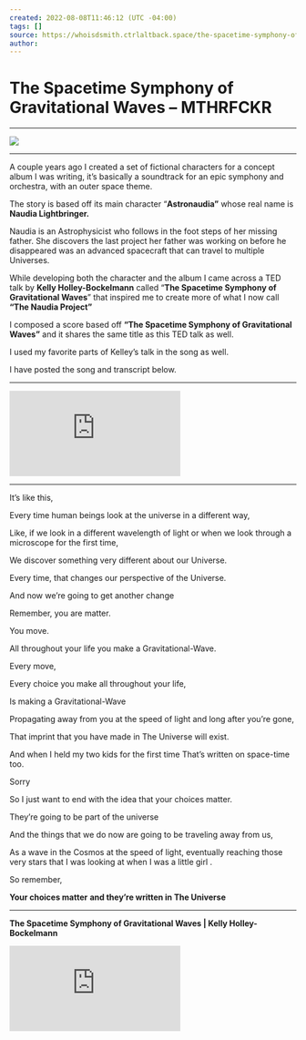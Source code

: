 ```yaml
---
created: 2022-08-08T11:46:12 (UTC -04:00)
tags: []
source: https://whoisdsmith.ctrlaltback.space/the-spacetime-symphony-of-gravitational-waves/
author: 
---
```


# The Spacetime Symphony of Gravitational Waves – MTHRFCKR

---
![](https://c0debl0ck.files.wordpress.com/2022/02/astro-ii_original_original.jpg?w=1024)

___

A couple years ago I created a set of fictional characters for a concept album I was writing, it’s basically a soundtrack for an epic symphony and orchestra, with an outer space theme.

The story is based off its main character “**Astronaudia”** whose real name is **Naudia Lightbringer.**

Naudia is an Astrophysicist who follows in the foot steps of her missing father. She discovers the last project her father was working on before he disappeared was an advanced spacecraft that can travel to multiple Universes.

While developing both the character and the album I came across a TED talk by **Kelly Holley-Bockelmann** called “**The Spacetime Symphony of Gravitational Waves**” that inspired me to create more of what I now call **“The Naudia Project”**

I composed a score based off **“The Spacetime Symphony of Gravitational Waves”** and it shares the same title as this TED talk as well.

I used my favorite parts of Kelley’s talk in the song as well.

I have posted the song and transcript below.

___

<iframe loading="lazy" title="The Spacetime Symphony of Gravitational Waves" src="https://www.youtube.com/embed/Yv7mwoK0U3I?feature=oembed" frameborder="0" allow="accelerometer; autoplay; clipboard-write; encrypted-media; gyroscope; picture-in-picture" allowfullscreen="" id="fitvid0"></iframe>

___

It’s like this,

Every time human beings look at the universe in a different way,

Like, if we look in a different wavelength of light or when we look through a microscope for the first time,

We discover something very different about our Universe.

Every time, that changes our perspective of the Universe.

And now we’re going to get another change

Remember, you are matter.

You move.

All throughout your life you make a Gravitational-Wave.

Every move,

Every choice you make all throughout your life,

Is making a Gravitational-Wave

Propagating away from you at the speed of light and long after you’re gone,

That imprint that you have made in The Universe will exist.

And when I held my two kids for the first time That’s written on space-time too.

Sorry

So I just want to end with the idea that your choices matter.

They’re going to be part of the universe

And the things that we do now are going to be traveling away from us,

As a wave in the Cosmos at the speed of light, eventually reaching those very stars that I was looking at when I was a little girl .

So remember,

**Your choices matter** **and they’re written in The Universe**

___

**The Spacetime Symphony of Gravitational Waves | Kelly Holley-Bockelmann**

<iframe loading="lazy" title="The Spacetime Symphony of Gravitational Waves | Kelly Holley-Bockelmann | TEDxNashville" src="https://www.youtube.com/embed/DTKGAE4voNM?feature=oembed" frameborder="0" allow="accelerometer; autoplay; clipboard-write; encrypted-media; gyroscope; picture-in-picture" allowfullscreen="" id="fitvid1"></iframe>
